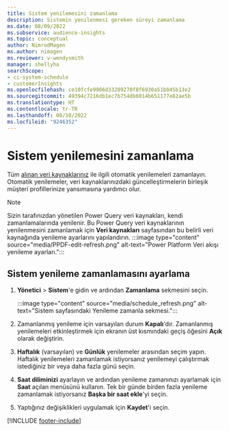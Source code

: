 ```yaml
---
title: Sistem yenilemesini zamanlama
description: Sistemin yenilenmesi gereken süreyi zamanlama
ms.date: 08/09/2022
ms.subservice: audience-insights
ms.topic: conceptual
author: NimrodMagen
ms.author: nimagen
ms.reviewer: v-wendysmith
manager: shellyha
searchScope:
- ci-system-schedule
- customerInsights
ms.openlocfilehash: ce10fcfe9906d33209270f8f6930a51b045b13e2
ms.sourcegitcommit: 49394c7216db1ec7b754db6014b651177e82ae5b
ms.translationtype: HT
ms.contentlocale: tr-TR
ms.lasthandoff: 08/10/2022
ms.locfileid: "9246352"
---
```

# <a name="schedule-system-refresh"></a>Sistem yenilemesini zamanlama

Tüm [alınan veri kaynaklarınız](data-sources.md) ile ilgili otomatik yenilemeleri zamanlayın. Otomatik yenilemeler, veri kaynaklarınızdaki güncelleştirmelerin birleşik müşteri profillerinize yansımasına yardımcı olur.

> [!NOTE]
> Sizin tarafınızdan yönetilen Power Query veri kaynakları, kendi zamanlamalarında yenilenir. Bu Power Query veri kaynaklarının yenilenmesini zamanlamak için **Veri kaynakları** sayfasından bu belirli veri kaynağında yenileme ayarlarını yapılandırın.
> :::image type="content" source="media/PPDF-edit-refresh.png" alt-text="Power Platform Veri akışı yenileme ayarları.":::

## <a name="set-system-refresh-schedule"></a>Sistem yenileme zamanlamasını ayarlama

1. **Yönetici** > **Sistem**'e gidin ve ardından **Zamanlama** sekmesini seçin.

   :::image type="content" source="media/schedule_refresh.png" alt-text="Sistem sayfasındaki Yenileme zamanla sekmesi.":::

1. Zamanlanmış yenileme için varsayılan durum **Kapalı**'dır. Zamanlanmış yenilemeleri etkinleştirmek için ekranın üst kısmındaki geçiş öğesini **Açık** olarak değiştirin.

1. **Haftalık** (varsayılan) ve **Günlük** yenilemeler arasından seçim yapın. Haftalık yenilemeleri zamanlamak istiyorsanız yenilemeyi çalıştırmak istediğiniz bir veya daha fazla günü seçin.

1. **Saat diliminizi** ayarlayın ve ardından yenileme zamanınızı ayarlamak için **Saat** açılan menüsünü kullanın. Tek bir günde birden fazla yenileme zamanlamak istiyorsanız **Başka bir saat ekle**'yi seçin.

1. Yaptığınız değişiklikleri uygulamak için **Kaydet**'i seçin.

[!INCLUDE [footer-include](includes/footer-banner.md)]
